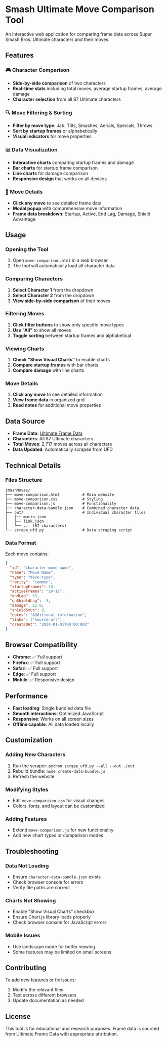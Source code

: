 # Smash Ultimate Move Comparison Tool

An interactive web application for comparing frame data across Super Smash Bros. Ultimate characters and their moves.

## Features

### 🎮 Character Comparison
- **Side-by-side comparison** of two characters
- **Real-time stats** including total moves, average startup frames, average damage
- **Character selection** from all 87 Ultimate characters

### 🔍 Move Filtering & Sorting
- **Filter by move type**: Jab, Tilts, Smashes, Aerials, Specials, Throws
- **Sort by startup frames** or alphabetically
- **Visual indicators** for move properties

### 📊 Data Visualization
- **Interactive charts** comparing startup frames and damage
- **Bar charts** for startup frame comparison
- **Line charts** for damage comparison
- **Responsive design** that works on all devices

### 📱 Move Details
- **Click any move** to see detailed frame data
- **Modal popup** with comprehensive move information
- **Frame data breakdown**: Startup, Active, End Lag, Damage, Shield Advantage

## Usage

### Opening the Tool
1. Open `move-comparison.html` in a web browser
2. The tool will automatically load all character data

### Comparing Characters
1. **Select Character 1** from the dropdown
2. **Select Character 2** from the dropdown
3. **View side-by-side comparison** of their moves

### Filtering Moves
1. **Click filter buttons** to show only specific move types
2. **Use "All"** to show all moves
3. **Toggle sorting** between startup frames and alphabetical

### Viewing Charts
1. **Check "Show Visual Charts"** to enable charts
2. **Compare startup frames** with bar charts
3. **Compare damage** with line charts

### Move Details
1. **Click any move** to see detailed information
2. **View frame data** in organized grid
3. **Read notes** for additional move properties

## Data Source

- **Frame Data**: [Ultimate Frame Data](https://ultimateframedata.com)
- **Characters**: All 87 Ultimate characters
- **Total Moves**: 2,717 moves across all characters
- **Data Updated**: Automatically scraped from UFD

## Technical Details

### Files Structure
```
smashMoves/
├── move-comparison.html          # Main website
├── move-comparison.css           # Styling
├── move-comparison.js            # Functionality
├── character-data-bundle.json    # Combined character data
├── out/                          # Individual character files
│   ├── mario.json
│   ├── link.json
│   └── ... (87 characters)
└── scrape_ufd.py                 # Data scraping script
```

### Data Format
Each move contains:
```json
{
  "id": "character-move-name",
  "name": "Move Name",
  "type": "move-type",
  "rarity": "common",
  "startupFrames": 10,
  "activeFrames": "10-12",
  "endLag": 15,
  "onShieldLag": -5,
  "damage": 12.0,
  "shieldStun": 8,
  "notes": "Additional information",
  "links": ["source-url"],
  "createdAt": "2024-01-01T00:00:00Z"
}
```

## Browser Compatibility

- **Chrome**: ✅ Full support
- **Firefox**: ✅ Full support  
- **Safari**: ✅ Full support
- **Edge**: ✅ Full support
- **Mobile**: ✅ Responsive design

## Performance

- **Fast loading**: Single bundled data file
- **Smooth interactions**: Optimized JavaScript
- **Responsive**: Works on all screen sizes
- **Offline capable**: All data loaded locally

## Customization

### Adding New Characters
1. Run the scraper: `python scrape_ufd.py --all --out ./out`
2. Rebuild bundle: `node create-data-bundle.js`
3. Refresh the website

### Modifying Styles
- Edit `move-comparison.css` for visual changes
- Colors, fonts, and layout can be customized

### Adding Features
- Extend `move-comparison.js` for new functionality
- Add new chart types or comparison modes

## Troubleshooting

### Data Not Loading
- Ensure `character-data-bundle.json` exists
- Check browser console for errors
- Verify file paths are correct

### Charts Not Showing
- Enable "Show Visual Charts" checkbox
- Ensure Chart.js library loads properly
- Check browser console for JavaScript errors

### Mobile Issues
- Use landscape mode for better viewing
- Some features may be limited on small screens

## Contributing

To add new features or fix issues:
1. Modify the relevant files
2. Test across different browsers
3. Update documentation as needed

## License

This tool is for educational and research purposes. Frame data is sourced from Ultimate Frame Data with appropriate attribution.
